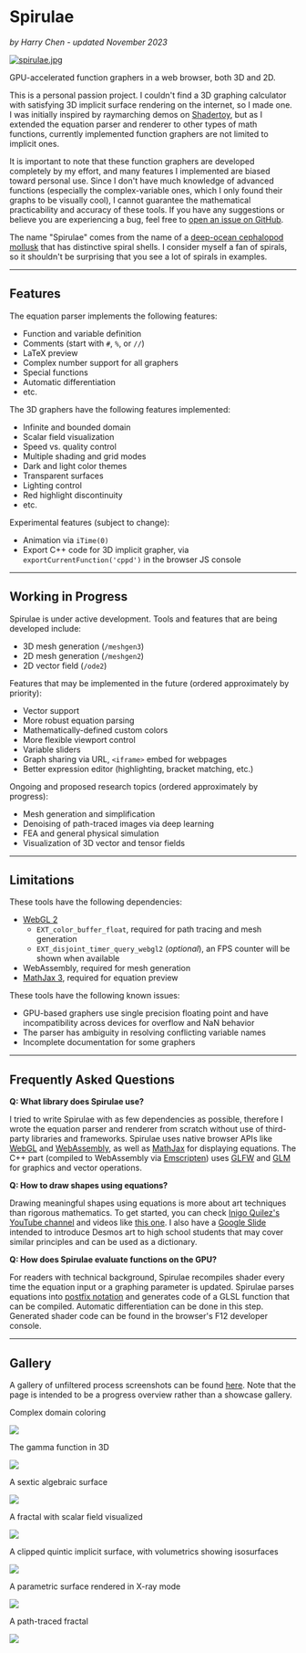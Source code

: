 <h1><a style='color:inherit;text-decoration:none' href="https://harry7557558.github.io/spirulae/">Spirulae</a></h1>

*by Harry Chen - updated November 2023*

[![spirulae.jpg](home/spirulae.jpg)](https://harry7557558.github.io/spirulae/implicit3/)

GPU-accelerated function graphers in a web browser, both 3D and 2D.

This is a personal passion project. I couldn't find a 3D graphing calculator with satisfying 3D implicit surface rendering on the internet, so I made one. I was initially inspired by raymarching demos on [Shadertoy](https://www.shadertoy.com/), but as I extended the equation parser and renderer to other types of math functions, currently implemented function graphers are not limited to implicit ones.

It is important to note that these function graphers are developed completely by my effort, and many features I implemented are biased toward personal use. Since I don't have much knowledge of advanced functions (especially the complex-variable ones, which I only found their graphs to be visually cool), I cannot guarantee the mathematical practicability and accuracy of these tools. If you have any suggestions or believe you are experiencing a bug, feel free to [open an issue on GitHub](https://github.com/harry7557558/spirulae/issues).

The name "Spirulae" comes from the name of a [deep-ocean cephalopod mollusk](https://en.wikipedia.org/wiki/Spirula) that has distinctive spiral shells. I consider myself a fan of spirals, so it shouldn't be surprising that you see a lot of spirals in examples.

----

## Features

The equation parser implements the following features:

 - Function and variable definition
 - Comments (start with `#`, `%`, or `//`)
 - LaTeX preview
 - Complex number support for all graphers
 - Special functions
 - Automatic differentiation
 - etc.

The 3D graphers have the following features implemented:

 - Infinite and bounded domain
 - Scalar field visualization
 - Speed vs. quality control
 - Multiple shading and grid modes
 - Dark and light color themes
 - Transparent surfaces
 - Lighting control
 - Red highlight discontinuity
 - etc.

Experimental features (subject to change):

 - Animation via `iTime(0)`
 - Export C++ code for 3D implicit grapher, via `exportCurrentFunction('cppd')` in the browser JS console

----

## Working in Progress

Spirulae is under active development. Tools and features that are being developed include:

 - 3D mesh generation (`/meshgen3`)
 - 2D mesh generation (`/meshgen2`)
 - 2D vector field (`/ode2`)
 <!-- - Automatic differentiation (`/autodiff`) -->

Features that may be implemented in the future (ordered approximately by priority):

 - Vector support
 - More robust equation parsing
 - Mathematically-defined custom colors
 - More flexible viewport control
 - Variable sliders
 - Graph sharing via URL, `<iframe>` embed for webpages
 - Better expression editor (highlighting, bracket matching, etc.)
 <!-- - More [domain coloring parameters](https://en.wikipedia.org/wiki/Domain_coloring) for complex graphers -->

Ongoing and proposed research topics (ordered approximately by progress):

 - Mesh generation and simplification
 - Denoising of path-traced images via deep learning
 - FEA and general physical simulation
 - Visualization of 3D vector and tensor fields

----

## Limitations

These tools have the following dependencies:

 - [WebGL 2](https://webglreport.com/?v=2)
    - `EXT_color_buffer_float`, required for path tracing and mesh generation
    - `EXT_disjoint_timer_query_webgl2` (*optional*), an FPS counter will be shown when available
 - WebAssembly, required for mesh generation
 - [MathJax 3](https://www.mathjax.org/), required for equation preview

These tools have the following known issues:

 - GPU-based graphers use single precision floating point and have incompatibility across devices for overflow and NaN behavior
 - The parser has ambiguity in resolving conflicting variable names
 - Incomplete documentation for some graphers

----

## Frequently Asked Questions

**Q: What library does Spirulae use?**

I tried to write Spirulae with as few dependencies as possible, therefore I wrote the equation parser and renderer from scratch without use of third-party libraries and frameworks. Spirulae uses native browser APIs like [WebGL](https://en.wikipedia.org/wiki/WebGL) and [WebAssembly](https://en.wikipedia.org/wiki/WebAssembly), as well as [MathJax](https://www.mathjax.org/) for displaying equations. The C++ part (compiled to WebAssembly via [Emscripten](https://emscripten.org/)) uses [GLFW](https://www.glfw.org/) and [GLM](https://github.com/g-truc/glm) for graphics and vector operations.


**Q: How to draw shapes using equations?**

Drawing meaningful shapes using equations is more about art techniques than rigorous mathematics. To get started, you can check [Inigo Quilez's YouTube channel](https://www.youtube.com/c/InigoQuilez) and videos like [this one](https://www.youtube.com/watch?v=aNR4n0i2ZlM). I also have a [Google Slide](https://docs.google.com/presentation/d/1CgVLkHcU2wQkaGv-QEvbTdrKlimdrVus-sfaRQyWHm8/edit) intended to introduce Desmos art to high school students that may cover similar principles and can be used as a dictionary.


**Q: How does Spirulae evaluate functions on the GPU?**

For readers with technical background, Spirulae recompiles shader every time the equation input or a graphing parameter is updated. Spirulae parses equations into [postfix notation](https://en.wikipedia.org/wiki/Reverse_Polish_notation#Explanation) and generates code of a GLSL function that can be compiled. Automatic differentiation can be done in this step. Generated shader code can be found in the browser's F12 developer console.

----

## Gallery

A gallery of unfiltered process screenshots can be found [here](https://spirulae.github.io/gallery/). Note that the page is intended to be a progress overview rather than a showcase gallery.

Complex domain coloring

[![](./home/gallery-complex-trigs.jpg)](https://harry7557558.github.io/spirulae/complex/)

The gamma function in 3D

[![](./home/gallery-complex3-gamma-2.jpg)](https://harry7557558.github.io/spirulae/complex3/)

A sextic algebraic surface

[![](./home/gallery-implicit3-barth6.jpg)](https://harry7557558.github.io/spirulae/implicit3/)

A fractal with scalar field visualized

[![](./home/gallery-implicit3-roots-field.jpg)](https://harry7557558.github.io/spirulae/implicit3/)

A clipped quintic implicit surface, with volumetrics showing isosurfaces

[![](./home/gallery-implicit3-field.jpg)](https://harry7557558.github.io/spirulae/implicit3/)

A parametric surface rendered in X-ray mode

[![](./home/gallery-paramsurf-twist.jpg)](https://harry7557558.github.io/spirulae/paramsurf/)

A path-traced fractal

[![](./home/gallery-implicit3-rt-mandeltorus.jpg)](https://harry7557558.github.io/spirulae/implicit3-rt)
